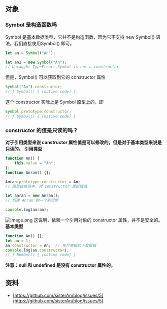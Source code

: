 ## 对象
### Symbol 是构造函数吗
Symbol 是基本数据类型，它并不是构造函数，因为它不支持 new Symbol() 语法。我们直接使用Symbol() 即可。
```javascript
let an = Symbol("An");

let an1 = new Symbol("An"); 
// Uncaught TypeError: Symbol is not a constructor
```
但是，Symbol() 可以获取到它的 constructor 属性
```javascript
Symbol("An").constructor; 
// ƒ Symbol() { [native code] }
```
这个 constructor 实际上是 Symbol 原型上的，即
```javascript
Symbol.prototype.constructor; 
// ƒ Symbol() { [native code] }
```
### constructor 的值是只读的吗？
**对于引用类型来说 constructor 属性值是可以修改的，但是对于基本类型来说是只读的。**
**引用类型**
```javascript
function An() {
    this.value = "An";
};
function Anran() {};

Anran.prototype.constructor = An; 
// 原型链继承中，对 constructor 重新赋值

let anran = new Anran(); 
// 创建 Anran 的一个新实例

console.log(anran);
```
![image.png](https://cdn.nlark.com/yuque/0/2023/png/1553840/1684912575953-6df0d8f8-4b2a-4d6d-b794-5ed96e889eb2.png#averageHue=%23fcfcfc&clientId=u6acf1cf8-a1b7-4&from=paste&height=202&id=u7be49171&originHeight=404&originWidth=1004&originalType=binary&ratio=2&rotation=0&showTitle=false&size=60448&status=done&style=none&taskId=ue61f3379-7c9a-46be-b6ee-8df992be9be&title=&width=502)
这说明，依赖一个引用对象的 constructor 属性，并不是安全的。
**基本类型**
```javascript
function An() {};
let an = 1;
an.constructor = An;  // 在严格模式下会报错
console.log(an.constructor); 
// ƒ Number() { [native code] }
```
**注意：null 和 undefined 是没有 constructor 属性的。**




## 资料

- [https://github.com/sisterAn/blog/issues/5](https://github.com/sisterAn/blog/issues/5)
